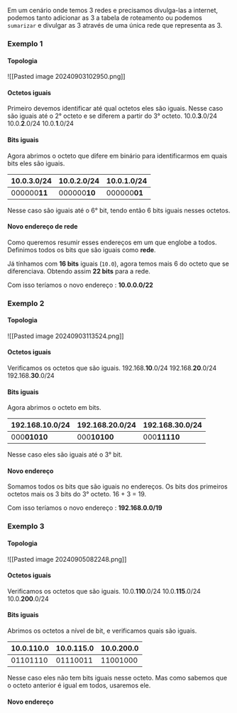 Em um cenário onde temos 3 redes e precisamos divulga-las a internet, podemos tanto adicionar as 3 a tabela de roteamento ou podemos ``sumarizar`` e divulgar as 3 através de uma única rede que representa as 3.

### Exemplo 1

#### Topologia
![[Pasted image 20240903102950.png]]

#### Octetos iguais
Primeiro devemos identificar até qual octetos eles são iguais. Nesse caso são iguais até o 2° octeto e se diferem a partir do 3° octeto.
10.0.**3**.0/24
10.0.**2**.0/24
10.0.**1**.0/24

#### Bits iguais
Agora abrimos o octeto que difere em  binário para identificarmos em quais bits eles são iguais.

| 10.0.**3**.0/24 | 10.0.**2**.0/24 | 10.0.**1**.0/24 |
| --------------- | --------------- | --------------- |
| 000000**11**    | 000000**10**    | 000000**01**    |
Nesse caso são iguais até o 6° bit, tendo então 6 bits iguais nesses octetos.

#### Novo endereço de rede
Como queremos resumir esses endereços em um que englobe a todos. Definimos todos os bits que são iguais como **rede**.

Já tínhamos com **16 bits** iguais (``10.0``), agora temos mais 6 do octeto que se diferenciava. Obtendo assim **22 bits** para a rede.

Com isso teríamos o novo endereço :
**10.0.0.0/22**

### Exemplo 2

#### Topologia
![[Pasted image 20240903113524.png]]

#### Octetos iguais
Verificamos os octetos que são iguais.
192.168.**10**.0/24
192.168.**20**.0/24
192.168.**30**.0/24

#### Bits iguais
Agora abrimos o octeto em bits.

| 192.168.**10**.0/24 | 192.168.**20**.0/24 | 192.168.**30**.0/24 |
| ------------------- | ------------------- | ------------------- |
| 000**01010**        | 000**10100**        | 000**11110**        |
Nesse caso eles são iguais até o 3° bit.

#### Novo endereço
Somamos todos os bits que são iguais no endereços. Os bits dos primeiros octetos mais os 3 bits do 3° octeto. 16 + 3 = 19.

Com isso teríamos o novo endereço :
**192.168.0.0/19**

### Exemplo 3

#### Topologia
![[Pasted image 20240905082248.png]]

#### Octetos iguais
Verificamos os octetos que são iguais.
10.0.**110**.0/24
10.0.**115**.0/24
10.0.**200**.0/24

#### Bits iguais
Abrimos os octetos a nível de bit, e verificamos quais são iguais.

| 10.0.**110**.0 | 10.0.**115**.0 | 10.0.**200**.0 |
| -------------- | -------------- | -------------- |
| 01101110       | 01110011       | 11001000       |
Nesse caso eles não tem bits iguais nesse octeto. Mas como sabemos que o octeto anterior é igual em todos, usaremos ele.

#### Novo endereço


 













































